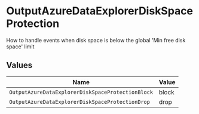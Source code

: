 # OutputAzureDataExplorerDiskSpaceProtection

How to handle events when disk space is below the global 'Min free disk space' limit


## Values

| Name                                              | Value                                             |
| ------------------------------------------------- | ------------------------------------------------- |
| `OutputAzureDataExplorerDiskSpaceProtectionBlock` | block                                             |
| `OutputAzureDataExplorerDiskSpaceProtectionDrop`  | drop                                              |